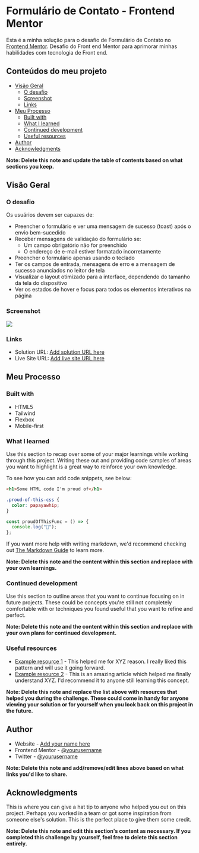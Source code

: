 # Formulário de Contato - Frontend Mentor

Esta é a minha solução para o desafio de Formulário de Contato no [Frontend Mentor](https://www.frontendmentor.io/challenges/contact-form--G-hYlqKJj). Desafio do Front end Mentor para aprimorar minhas habilidades com tecnologia de Front end.

## Conteúdos do meu projeto

- [Visão Geral](#visao-geral)
  - [O desafio](#o-desafio)
  - [Screenshot](#screenshot)
  - [Links](#links)
- [Meu Processo](#meu-processo)
  - [Built with](#built-with)
  - [What I learned](#what-i-learned)
  - [Continued development](#continued-development)
  - [Useful resources](#useful-resources)
- [Author](#author)
- [Acknowledgments](#acknowledgments)

**Note: Delete this note and update the table of contents based on what sections you keep.**

## Visão Geral

### O desafio

Os usuários devem ser capazes de:

- Preencher o formulário e ver uma mensagem de sucesso (toast) após o envio bem-sucedido
- Receber mensagens de validação do formulário se:
  - Um campo obrigatório não for preenchido
  - O endereço de e-mail estiver formatado incorretamente
- Preencher o formulário apenas usando o teclado
- Ter os campos de entrada, mensagens de erro e a mensagem de sucesso anunciados no leitor de tela
- Visualizar o layout otimizado para a interface, dependendo do tamanho da tela do dispositivo
- Ver os estados de hover e focus para todos os elementos interativos na página

### Screenshot

![](./screenshot.jpg)



### Links

- Solution URL: [Add solution URL here](https://your-solution-url.com)
- Live Site URL: [Add live site URL here](https://your-live-site-url.com)

## Meu Processo

### Built with

- HTML5 
- Tailwind
- Flexbox
- Mobile-first 


### What I learned

Use this section to recap over some of your major learnings while working through this project. Writing these out and providing code samples of areas you want to highlight is a great way to reinforce your own knowledge.

To see how you can add code snippets, see below:

```html
<h1>Some HTML code I'm proud of</h1>
```

```css
.proud-of-this-css {
  color: papayawhip;
}
```

```js
const proudOfThisFunc = () => {
  console.log("🎉");
};
```

If you want more help with writing markdown, we'd recommend checking out [The Markdown Guide](https://www.markdownguide.org/) to learn more.

**Note: Delete this note and the content within this section and replace with your own learnings.**

### Continued development

Use this section to outline areas that you want to continue focusing on in future projects. These could be concepts you're still not completely comfortable with or techniques you found useful that you want to refine and perfect.

**Note: Delete this note and the content within this section and replace with your own plans for continued development.**

### Useful resources

- [Example resource 1](https://www.example.com) - This helped me for XYZ reason. I really liked this pattern and will use it going forward.
- [Example resource 2](https://www.example.com) - This is an amazing article which helped me finally understand XYZ. I'd recommend it to anyone still learning this concept.

**Note: Delete this note and replace the list above with resources that helped you during the challenge. These could come in handy for anyone viewing your solution or for yourself when you look back on this project in the future.**

## Author

- Website - [Add your name here](https://www.your-site.com)
- Frontend Mentor - [@yourusername](https://www.frontendmentor.io/profile/yourusername)
- Twitter - [@yourusername](https://www.twitter.com/yourusername)

**Note: Delete this note and add/remove/edit lines above based on what links you'd like to share.**

## Acknowledgments

This is where you can give a hat tip to anyone who helped you out on this project. Perhaps you worked in a team or got some inspiration from someone else's solution. This is the perfect place to give them some credit.

**Note: Delete this note and edit this section's content as necessary. If you completed this challenge by yourself, feel free to delete this section entirely.**
